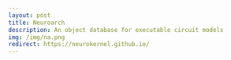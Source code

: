 ```yaml
---
layout: post
title: Neuroarch
description: An object database for executable circuit models
img: /img/na.png
redirect: https://neurokernel.github.io/
---
```


